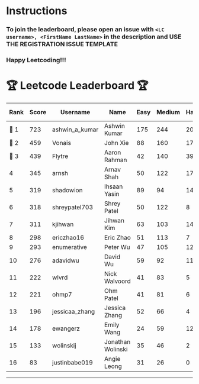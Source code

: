 # Instructions
### To join the leaderboard, please open an issue with `<LC username>, <FirstName LastName>` in the description and USE THE REGISTRATION ISSUE TEMPLATE
### Happy Leetcoding!!!


# 🏆 Leetcode Leaderboard 🏆

| Rank | Score | Username       | Name | Easy | Medium | Hard | Problems Solved |
|------|----------------|-----------------|-------------------|--------------|--------------|--------------|--------------|
| 🥇 1 | 723 | ashwin_a_kumar | Ashwin Kumar | 175 | 244 | 20 | 439 |
| 🥈 2 | 459 | Vonais | John Xie | 88 | 160 | 17 | 265 |
| 🥉 3 | 439 | Flytre | Aaron Rahman | 42 | 140 | 39 | 221 |
| 4 | 345 | arnsh | Arnav Shah | 50 | 122 | 17 | 189 |
| 5 | 319 | shadowion | Ihsaan Yasin | 89 | 94 | 14 | 197 |
| 6 | 318 | shreypatel703 | Shrey Patel | 50 | 122 | 8 | 180 |
| 7 | 311 | kjihwan | Jihwan Kim | 63 | 103 | 14 | 180 |
| 8 | 298 | ericzhao16 | Eric Zhao | 51 | 113 | 7 | 171 |
| 9 | 293 | enumerative | Peter Wu | 47 | 105 | 12 | 164 |
| 10 | 276 | adavidwu | David Wu | 59 | 92 | 11 | 162 |
| 11 | 222 | wlvrd | Nick Walvoord | 41 | 83 | 5 | 129 |
| 12 | 221 | ohmp7 | Ohm Patel | 41 | 81 | 6 | 128 |
| 13 | 196 | jessicaa_zhang | Jessica Zhang | 52 | 66 | 4 | 122 |
| 14 | 178 | ewangerz | Emily Wang | 24 | 59 | 12 | 95 |
| 15 | 133 | wolinskij | Jonathan Wolinski | 35 | 46 | 2 | 83 |
| 16 | 83 | justinbabe019 | Angie Leong | 31 | 26 | 0 | 57 |
---
